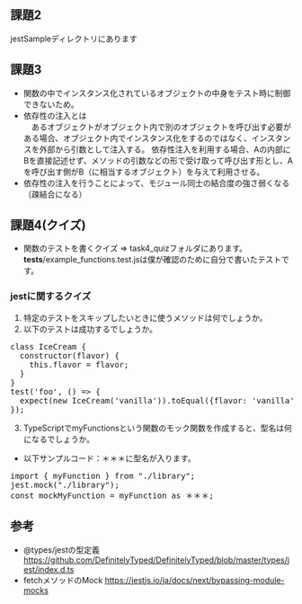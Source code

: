 ## 課題2
jestSampleディレクトリにあります

## 課題3

- 関数の中でインスタンス化されているオブジェクトの中身をテスト時に制御できないため。
- 依存性の注入とは  
　あるオブジェクトがオブジェクト内で別のオブジェクトを呼び出す必要がある場合、オブジェクト内でインスタンス化をするのではなく、インスタンスを外部から引数として注入する。
依存性注入を利用する場合、Aの内部にBを直接記述せず、メソッドの引数などの形で受け取って呼び出す形とし、Aを呼び出す側がB（に相当するオブジェクト）を与えて利用させる。
- 依存性の注入を行うことによって、モジュール同士の結合度の強さ弱くなる（疎結合になる）

## 課題4(クイズ)
- 関数のテストを書くクイズ => task4_quizフォルダにあります。  
  __tests__/example_functions.test.jsは僕が確認のために自分で書いたテストです。

### jestに関するクイズ
1. 特定のテストをスキップしたいときに使うメソッドは何でしょうか。
2. 以下のテストは成功するでしょうか。
<pre>
class IceCream {
  constructor(flavor) {
    this.flavor = flavor;
  }
}
test('foo', () => {
  expect(new IceCream('vanilla')).toEqual({flavor: 'vanilla'});
});
</pre>
3. TypeScriptでmyFunctionsという関数のモック関数を作成すると、型名は何になるでしょうか。　　　
  - 以下サンプルコード：＊＊＊に型名が入ります。
<pre>
import { myFunction } from "./library";
jest.mock("./library");
const mockMyFunction = myFunction as ＊＊＊;
</pre>

## 参考
- @types/jestの型定義  
  https://github.com/DefinitelyTyped/DefinitelyTyped/blob/master/types/jest/index.d.ts
- fetchメソッドのMock
  https://jestjs.io/ja/docs/next/bypassing-module-mocks